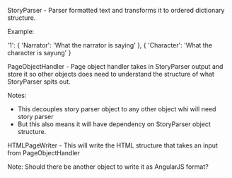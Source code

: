 StoryParser - Parser formatted text and transforms it to ordered dictionary structure.

Example:

'1': { 'Narrator': 'What the narrator is saying' },
     { 'Character': 'What the character is sayung' }


PageObjectHandler - Page object handler takes in StoryParser output and store it 
so other objects does need to understand the structure of what StoryParser spits out.

Notes:
- This decouples story parser object to any other object whi will need story parser
- But this also means it will have dependency on StoryParser object structure.

HTMLPageWriter - This will write the HTML structure that takes an input from PageObjectHandler

Note: Should there be another object to write it as AngularJS format?
